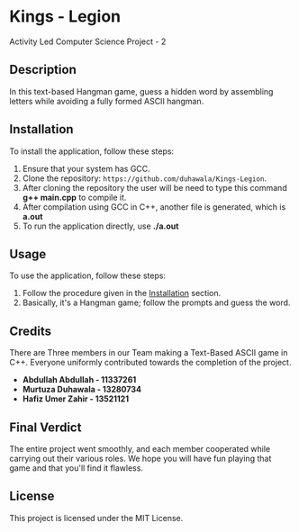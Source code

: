 # Kings - Legion
Activity Led Computer Science Project - 2

## Description
In this text-based Hangman game, guess a hidden word by assembling letters while avoiding a fully formed ASCII hangman.

## Installation
To install the application, follow these steps:

1. Ensure that your system has GCC.
2. Clone the repository: `https://github.com/duhawala/Kings-Legion`.
3. After cloning the repository the user will be need to type this command **g++ main.cpp** to compile it.
4. After compilation using GCC in C++, another file is generated, which is **a.out**
5. To run the application directly, use **./a.out**

## Usage
To use the application, follow these steps:
1.  Follow the procedure given in the [Installation](https://github.com/duhawala/Kings-Legion#installation) section.
2.  Basically, it's a Hangman game; follow the prompts and guess the word.

## Credits
There are Three members in our Team making a Text-Based ASCII game in C++. Everyone uniformly contributed towards the completion of the project.
- **Abdullah Abdullah - 11337261**
- **Murtuza Duhawala - 13280734**
- **Hafiz Umer Zahir - 13521121**

## Final Verdict
The entire project went smoothly, and each member cooperated while carrying out their various roles. We hope you will have fun playing that game and that you'll find it flawless.

## License
This project is licensed under the MIT License.
